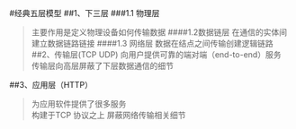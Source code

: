 #经典五层模型
##1、下三层
###1.1 物理层
>主要作用是定义物理设备如何传输数据
####1.2数据链层
> 在通信的实体间建立数据链路链接
####1.3 网络层
> 数据在结点之间传输创建逻辑链路
##2、传输层(TCP UDP)
> 向用户提供可靠的端对端（end-to-end）服务  
> 传输层向高层屏蔽了下层数据通信的细节

##3、应用层（HTTP）
> 为应用软件提供了很多服务  
> 构建于TCP 协议之上
> 屏蔽网络传输相关细节